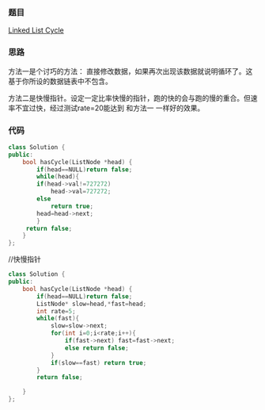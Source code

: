 ### 题目
[Linked List Cycle](https://leetcode-cn.com/problems/linked-list-cycle/submissions/)
### 思路
方法一是个讨巧的方法： 直接修改数据，如果再次出现该数据就说明循环了。这基于你所设的数据链表中不包含。

方法二是快慢指针。设定一定比率快慢的指针，跑的快的会与跑的慢的重合。但速率不宜过快，经过测试rate=20能达到
和方法一 一样好的效果。
### 代码
```c++
class Solution {
public:
    bool hasCycle(ListNode *head) {
        if(head==NULL)return false;
        while(head){
        if(head->val!=727272)
            head->val=727272;
        else
            return true;
        head=head->next;
        }
     return false;
    }
};
```
//快慢指针
```c++
class Solution {
public:
    bool hasCycle(ListNode *head) {
        if(head==NULL)return false;
        ListNode* slow=head,*fast=head;
        int rate=5;
        while(fast){
            slow=slow->next;
            for(int i=0;i<rate;i++){
                if(fast->next) fast=fast->next;
                else return false;
            }
            if(slow==fast) return true;
        }
        return false;

    }
};
```
